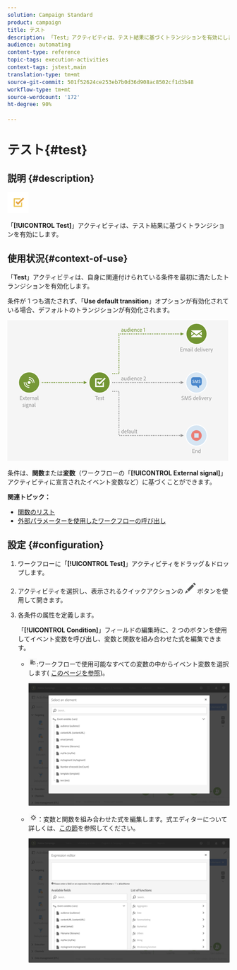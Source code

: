 ```yaml
---
solution: Campaign Standard
product: campaign
title: テスト
description: 「Test」アクティビティは、テスト結果に基づくトランジションを有効にします。
audience: automating
content-type: reference
topic-tags: execution-activities
context-tags: jstest,main
translation-type: tm+mt
source-git-commit: 501f52624ce253eb7b0d36d908ac8502cf1d3b48
workflow-type: tm+mt
source-wordcount: '172'
ht-degree: 90%

---
```



# テスト{#test}

## 説明 {#description}

![](assets/test.png)

「**[!UICONTROL Test]**」アクティビティは、テスト結果に基づくトランジションを有効にします。

## 使用状況{#context-of-use}

「**Test**」アクティビティは、自身に関連付けられている条件を最初に満たしたトランジションを有効化します。

条件が 1 つも満たされず、「**Use default transition**」オプションが有効化されている場合、デフォルトのトランジションが有効化されます。

![](assets/wkf_test_activity_example.png)

条件は、**関数**&#x200B;または&#x200B;**変数**（ワークフローの「**[!UICONTROL External signal]**」アクティビティに宣言されたイベント変数など）に基づくことができます。

**関連トピック：**

* [関数のリスト](../../automating/using/list-of-functions.md)
* [外部パラメーターを使用したワークフローの呼び出し](../../automating/using/calling-a-workflow-with-external-parameters.md)

## 設定 {#configuration}

1. ワークフローに「**[!UICONTROL Test]**」アクティビティをドラッグ＆ドロップします。
1. アクティビティを選択し、表示されるクイックアクションの ![](assets/edit_darkgrey-24px.png) ボタンを使用して開きます。
1. 各条件の属性を定義します。

   「**[!UICONTROL Condition]**」フィールドの編集時に、2 つのボタンを使用してイベント変数を呼び出し、変数と関数を組み合わせた式を編集できます。

   * ![](assets/extsignal_picker.png):ワークフローで使用可能なすべての変数の中からイベント変数を選択します( [このページを参照](../../automating/using/customizing-workflow-external-parameters.md))。

      ![](assets/wkf_test_activity_variables.png)

   * ![](assets/extsignal_expression_editor.png)：変数と関数を組み合わせた式を編集します。式エディターについて詳しくは、[この節](../../automating/using/advanced-expression-editing.md)を参照してください。

      ![](assets/wkf_test_activity_variables_expression.png)
